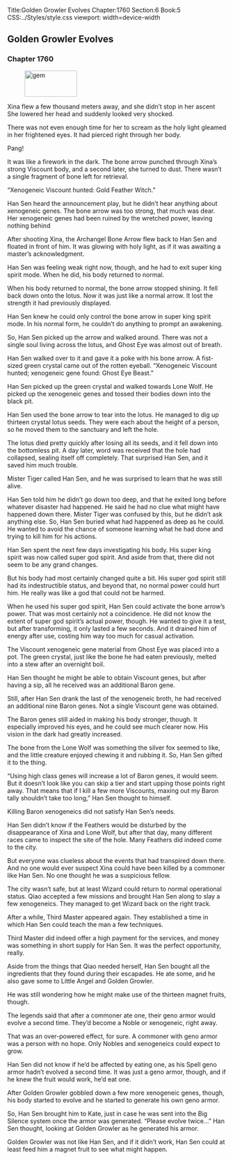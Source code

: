 Title:Golden Growler Evolves 
Chapter:1760 
Section:6 
Book:5 
CSS:../Styles/style.css 
viewport: width=device-width
  
## Golden Growler Evolves
### Chapter 1760
  
<figure>
	<img src="../Images/gem.gif" alt="gem" id="gem" width="120" height="60" />
</figure>
  

  
Xina flew a few thousand meters away, and she didn’t stop in her ascent She lowered her head and suddenly looked very shocked.

There was not even enough time for her to scream as the holy light gleamed in her frightened eyes. It had pierced right through her body.

Pang!

It was like a firework in the dark. The bone arrow punched through Xina’s strong Viscount body, and a second later, she turned to dust. There wasn’t a single fragment of bone left for retrieval.

“Xenogeneic Viscount hunted: Gold Feather Witch.”

Han Sen heard the announcement play, but he didn’t hear anything about xenogeneic genes. The bone arrow was too strong, that much was dear. Her xenogeneic genes had been ruined by the wretched power, leaving nothing behind

After shooting Xina, the Archangel Bone Arrow flew back to Han Sen and floated in front of him. It was glowing with holy light, as if it was awaiting a master’s acknowledgment.

Han Sen was feeling weak right now, though, and he had to exit super king spirit mode. When he did, his body returned to normal.

When his body returned to normal, the bone arrow stopped shining. It fell back down onto the lotus. Now it was just like a normal arrow. It lost the strength it had previously displayed.

Han Sen knew he could only control the bone arrow in super king spirit mode. In his normal form, he couldn’t do anything to prompt an awakening.

So, Han Sen picked up the arrow and walked around. There was not a single soul living across the lotus, and Ghost Eye was almost out of breath.

Han Sen walked over to it and gave it a poke with his bone arrow. A fist-sized green crystal came out of the rotten eyeball. “Xenogeneic Viscount hunted; xenogeneic gene found: Ghost Eye Beast.”

Han Sen picked up the green crystal and walked towards Lone Wolf. He picked up the xenogeneic genes and tossed their bodies down into the black pit.

Han Sen used the bone arrow to tear into the lotus. He managed to dig up thirteen crystal lotus seeds. They were each about the height of a person, so he moved them to the sanctuary and left the hole.

The lotus died pretty quickly after losing all its seeds, and it fell down into the bottomless pit. A day later, word was received that the hole had collapsed, sealing itself off completely. That surprised Han Sen, and it saved him much trouble.

Mister Tiger called Han Sen, and he was surprised to learn that he was still alive.

Han Sen told him he didn’t go down too deep, and that he exited long before whatever disaster had happened. He said he had no clue what might have happened down there. Mister Tiger was confused by this, but he didn’t ask anything else. So, Han Sen buried what had happened as deep as he could. He wanted to avoid the chance of someone learning what he had done and trying to kill him for his actions.

Han Sen spent the next few days investigating his body. His super king spirit was now called super god spirit. And aside from that, there did not seem to be any grand changes.

But his body had most certainly changed quite a bit. His super god spirit still had its indestructible status, and beyond that, no normal power could hurt him. He really was like a god that could not be harmed.

When he used his super god spirit, Han Sen could activate the bone arrow’s power. That was most certainly not a coincidence. He did not know the extent of super god spirit’s actual power, though. He wanted to give it a test, but after transforming, it only lasted a few seconds. And it drained him of energy after use, costing him way too much for casual activation.

The Viscount xenogeneic gene material from Ghost Eye was placed into a pot. The green crystal, just like the bone he had eaten previously, melted into a stew after an overnight boil.

Han Sen thought he might be able to obtain Viscount genes, but after having a sip, all he received was an additional Baron gene.

Still, after Han Sen drank the last of the xenogeneic broth, he had received an additional nine Baron genes. Not a single Viscount gene was obtained.

The Baron genes still aided in making his body stronger, though. It especially improved his eyes, and he could see much clearer now. His vision in the dark had greatly increased.

The bone from the Lone Wolf was something the silver fox seemed to like, and the little creature enjoyed chewing it and rubbing it. So, Han Sen gifted it to the thing.

“Using high class genes will increase a lot of Baron genes, it would seem. But it doesn’t look like you can skip a tier and start upping those points right away. That means that if I kill a few more Viscounts, maxing out my Baron tally shouldn’t take too long,” Han Sen thought to himself.

Killing Baron xenogeneics did not satisfy Han Sen’s needs.

Han Sen didn’t know if the Feathers would be disturbed by the disappearance of Xina and Lone Wolf, but after that day, many different races came to inspect the site of the hole. Many Feathers did indeed come to the city.

But everyone was clueless about the events that had transpired down there. And no one would ever suspect Xina could have been killed by a commoner like Han Sen. No one thought he was a suspicious fellow.

The city wasn’t safe, but at least Wizard could return to normal operational status. Qiao accepted a few missions and brought Han Sen along to slay a few xenogeneics. They managed to get Wizard back on the right track.

After a while, Third Master appeared again. They established a time in which Han Sen could teach the man a few techniques.

Third Master did indeed offer a high payment for the services, and money was something in short supply for Han Sen. It was the perfect opportunity, really.

Aside from the things that Qiao needed herself, Han Sen bought all the ingredients that they found during their escapades. He ate some, and he also gave some to Little Angel and Golden Growler.

He was still wondering how he might make use of the thirteen magnet fruits, though.

The legends said that after a commoner ate one, their geno armor would evolve a second time. They’d become a Noble or xenogeneic, right away.

That was an over-powered effect, for sure. A commoner with geno armor was a person with no hope. Only Nobles and xenogeneics could expect to grow.

Han Sen did not know if he’d be affected by eating one, as his Spell geno armor hadn’t evolved a second time. It was just a geno armor, though, and if he knew the fruit would work, he’d eat one.

After Golden Growler gobbled down a few more xenogeneic genes, though, his body started to evolve and he started to generate his own geno armor.

So, Han Sen brought him to Kate, just in case he was sent into the Big Silence system once the armor was generated. “Please evolve twice…” Han Sen thought, looking at Golden Growler as he generated his armor.

Golden Growler was not like Han Sen, and if it didn’t work, Han Sen could at least feed him a magnet fruit to see what might happen.